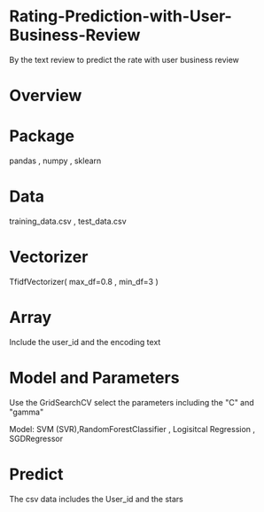 # Rating-Prediction-with-User-Business-Review
By the text review to predict the rate with user business review

# Overview 
 
# Package
pandas , numpy , sklearn 

# Data

training_data.csv , test_data.csv

# Vectorizer

TfidfVectorizer( max_df=0.8 , min_df=3 )

# Array

Include the user_id and the encoding text 

# Model and Parameters

Use the GridSearchCV select the parameters including the "C" and "gamma" 

Model: SVM (SVR),RandomForestClassifier , Logisitcal Regression , SGDRegressor

# Predict
The csv data includes the User_id and the stars
